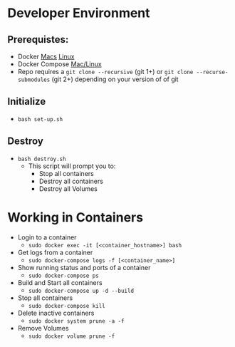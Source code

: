 # Developer Environment

## Prerequistes:
* Docker [Macs](https://docs.docker.com/docker-for-mac/install/) [Linux](https://docs.docker.com/engine/install/#server)
* Docker Compose [Mac/Linux](https://docs.docker.com/compose/install/)
* Repo requires a `git clone --recursive` (git 1+) or `git clone --recurse-submodules` (git 2+) depending on your version of of git 

## Initialize
* `bash set-up.sh`

## Destroy
* `bash destroy.sh`
  * This script will prompt you to:
    * Stop all containers
    * Destroy all containers
    * Destroy all Volumes

# Working in Containers
* Login to a container
  * `sudo docker exec -it [<container_hostname>] bash`
* Get logs from a container
  * `sudo docker-compose logs -f [<container_name>]`
* Show running status and ports of a container
  * `sudo docker-compose ps`
* Build and Start all containers
  * `sudo docker-compose up -d --build`
* Stop all containers
  * `sudo docker-compose kill`
* Delete inactive containers
  * `sudo docker system prune -a -f`
* Remove Volumes
  * `sudo docker volume prune -f`
